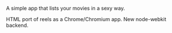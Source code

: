 A simple app that lists your movies in a sexy way.

HTML port of reels as a Chrome/Chromium app.
New node-webkit backend.

